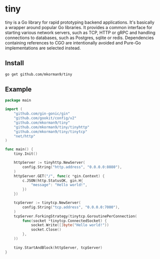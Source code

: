 # tiny

tiny is a Go library for rapid prototyping backend applications. It's basically a wrapper around popular Go libraries.
It provides a common interface for starting various network servers, such as TCP, HTTP or gRPC and handling connections
to databases, such as Postgres, sqlite or redis. Dependencies containing references to CGO are intentionally avoided
and Pure-Go implementations are selected instead.

## Install
```bash
go get github.com/mkorman9/tiny
```

## Example

```go
package main

import (
	"github.com/gin-gonic/gin"
	"github.com/gookit/config/v2"
	"github.com/mkorman9/tiny"
	"github.com/mkorman9/tiny/tinyhttp"
	"github.com/mkorman9/tiny/tinytcp"
	"net/http"
)

func main() {
	tiny.Init()

	httpServer := tinyhttp.NewServer(
		config.String("http.address", "0.0.0.0:8080"),
	)
	httpServer.GET("/", func(c *gin.Context) {
		c.JSON(http.StatusOK, gin.H{
			"message": "Hello world!",
		})
	})

	tcpServer := tinytcp.NewServer(
		config.String("tcp.address", "0.0.0.0:7000"),
	)
	tcpServer.ForkingStrategy(tinytcp.GoroutinePerConnection(
		func(socket *tinytcp.ConnectedSocket) {
			socket.Write([]byte("Hello world!"))
			socket.Close()
		},
	))
	
	tiny.StartAndBlock(httpServer, tcpServer)
}
```
